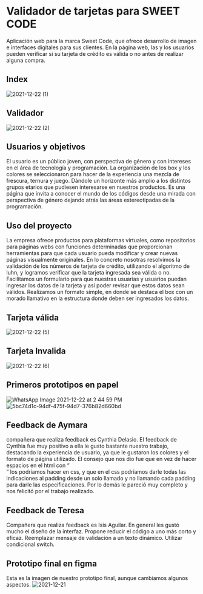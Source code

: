 # Validador de tarjetas para SWEET CODE

Aplicación web para la marca Sweet Code, que ofrece desarrollo de imagen e interfaces digitales para sus clientes. En la página web, las y los usuarios pueden verificar si su tarjeta de crédito es válida o no antes de realizar alguna compra.

## Index
![2021-12-22 (1)](https://user-images.githubusercontent.com/81347919/147141006-34b39747-d7d3-42b2-ad37-4e16f05d4aba.png)

## Validador
![2021-12-22 (2)](https://user-images.githubusercontent.com/81347919/147141040-322f5a90-0571-4a63-9723-3a38c598bccb.png)

## Usuarios y objetivos

El usuario es un público joven, con perspectiva de género y con intereses en el área de tecnología y programación.
La organización de los box y los colores se seleccionaron para hacer de la experiencia una mezcla de frescura, ternura y juego. Dándole un horizonte más amplio a los distintos grupos etarios que pudiesen interesarse en nuestros productos. Es una página que invita a conocer el mundo de los códigos desde una mirada con perspectiva de género dejando atrás las áreas estereotipadas  de la programación.

## Uso del proyecto

La empresa ofrece productos para plataformas virtuales, como repositorios para páginas webs con funciones determinadas que proporcionan herramientas para que cada usuario pueda modificar y crear nuevas páginas visualmente originales.
En lo concreto nosotras resolvimos la validación de los números de tarjeta de crédito, utilizando el algoritmo de luhn, y logramos verificar que la tarjeta ingresada sea válida o no.
Facilitamos un formulario para que nuestras usuarias y usuarios puedan ingresar los datos de la tarjeta y así poder revisar que estos datos sean válidos.
Realizamos un formato simple,  en donde se destaca el box con un morado llamativo en la estructura donde deben ser ingresados los datos.

## Tarjeta válida
![2021-12-22 (5)](https://user-images.githubusercontent.com/81347919/147141086-2e104cd3-e146-4735-8094-a6a97789a940.png)

## Tarjeta Invalida
![2021-12-22 (6)](https://user-images.githubusercontent.com/81347919/147141176-92e35a6c-8efe-432e-9de9-087a2b5f30f9.png)

## Primeros prototipos en papel
![WhatsApp Image 2021-12-22 at 2 44 59 PM](https://user-images.githubusercontent.com/81347919/147141471-24020fdb-8e98-491c-871e-1ca4d180d0ef.jpeg)
![5bc74d1c-94df-475f-94d7-376b82d660bd](https://user-images.githubusercontent.com/81347919/147141550-b33bd0b0-4544-468b-8c7d-a95605613426.jpg)

## Feedback de Aymara
compañera que realiza feedback es Cynthia Delasio.
El feedback de Cynthia fue muy positivo a ella le gusto bastante nuestro trabajo, destacando la experiencia de usuario, ya que le gustaron los colores y el formato de página utilizado. 
El consejo que nos dio fue que en vez de hacer espacios en el html con “<br>” los podríamos hacer en css, y que en el css podríamos darle todas las indicaciones al padding desde un solo llamado y no llamando cada padding para darle las especificaciones.
Por lo demás le pareció muy completo y nos felicitó por el trabajo realizado.

## Feedback de Teresa
Compañera que realiza feedback es Isis Aguilar.
En general les gustó mucho el diseño de la interfaz.
Propone reducir el código a uno más corto y eficaz.
Reemplazar mensaje de validación a un texto dinámico.
Utilizar condicional switch.

## Prototipo final en figma
Esta es la imagen de nuestro prototipo final, aunque cambiamos algunos aspectos.
![2021-12-21](https://user-images.githubusercontent.com/81347919/147141776-1b26e523-6e15-4496-b89f-a374c946e558.png)

